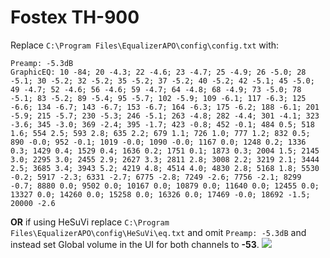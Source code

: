 # Fostex TH-900
Replace `C:\Program Files\EqualizerAPO\config\config.txt` with:
```
Preamp: -5.3dB
GraphicEQ: 10 -84; 20 -4.3; 22 -4.6; 23 -4.7; 25 -4.9; 26 -5.0; 28 -5.1; 30 -5.2; 32 -5.2; 35 -5.2; 37 -5.2; 40 -5.2; 42 -5.1; 45 -5.0; 49 -4.7; 52 -4.6; 56 -4.6; 59 -4.7; 64 -4.8; 68 -4.9; 73 -5.0; 78 -5.1; 83 -5.2; 89 -5.4; 95 -5.7; 102 -5.9; 109 -6.1; 117 -6.3; 125 -6.6; 134 -6.7; 143 -6.7; 153 -6.7; 164 -6.3; 175 -6.2; 188 -6.1; 201 -5.9; 215 -5.7; 230 -5.3; 246 -5.1; 263 -4.8; 282 -4.4; 301 -4.1; 323 -3.6; 345 -3.0; 369 -2.4; 395 -1.7; 423 -0.8; 452 -0.1; 484 0.5; 518 1.6; 554 2.5; 593 2.8; 635 2.2; 679 1.1; 726 1.0; 777 1.2; 832 0.5; 890 -0.0; 952 -0.1; 1019 -0.0; 1090 -0.0; 1167 0.0; 1248 0.2; 1336 0.3; 1429 0.4; 1529 0.4; 1636 0.2; 1751 0.1; 1873 0.3; 2004 1.5; 2145 3.0; 2295 3.0; 2455 2.9; 2627 3.3; 2811 2.8; 3008 2.2; 3219 2.1; 3444 2.5; 3685 3.4; 3943 5.2; 4219 4.8; 4514 4.0; 4830 2.8; 5168 1.8; 5530 -0.2; 5917 -2.3; 6331 -2.7; 6775 -2.8; 7249 -2.6; 7756 -2.1; 8299 -0.7; 8880 0.0; 9502 0.0; 10167 0.0; 10879 0.0; 11640 0.0; 12455 0.0; 13327 0.0; 14260 0.0; 15258 0.0; 16326 0.0; 17469 -0.0; 18692 -1.5; 20000 -2.6
```
**OR** if using HeSuVi replace `C:\Program Files\EqualizerAPO\config\HeSuVi\eq.txt` and omit `Preamp: -5.3dB` and instead set Global volume in the UI for both channels to **-53**.
![](https://raw.githubusercontent.com/jaakkopasanen/AutoEq/master/results/Innerfidelity%202017/innerfidelity/onear/Fostex%20TH-900/Fostex%20TH-900.png)